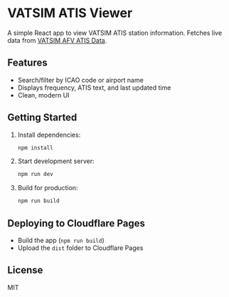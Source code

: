 
# VATSIM ATIS Viewer

A simple React app to view VATSIM ATIS station information. Fetches live data from [VATSIM AFV ATIS Data](https://data.vatsim.net/v3/afv-atis-data.json).

## Features
- Search/filter by ICAO code or airport name
- Displays frequency, ATIS text, and last updated time
- Clean, modern UI

## Getting Started

1. Install dependencies:
	```sh
	npm install
	```
2. Start development server:
	```sh
	npm run dev
	```
3. Build for production:
	```sh
	npm run build
	```

## Deploying to Cloudflare Pages
- Build the app (`npm run build`)
- Upload the `dist` folder to Cloudflare Pages

## License
MIT
